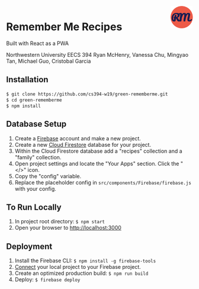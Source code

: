 <a href="https://remembermerecipes.com/">
    <img src="https://github.com/cs394-w19/green-rememberme/blob/master/public/logo.png" alt="RememberMe Recipeslogo"     title="RememberMe Recipes" align="right" height="60" />
</a>

# Remember Me Recipes
Built with React as a PWA

Northwestern University
EECS 394
Ryan McHenry, Vanessa Chu, Mingyao Tan, Michael Guo, Cristobal Garcia


## Installation
```
$ git clone https://github.com/cs394-w19/green-rememberme.git
$ cd green-rememberme
$ npm install
```

## Database Setup 
1. Create a [Firebase](https://firebase.google.com/) account and make a new project.
2. Create a new [Cloud Firestore](https://firebase.google.com/docs/firestore/) database for your project.
3. Within the Cloud Firestore database add a "recipes" collection and a "family" collection.
4. Open project settings and locate the "Your Apps" section. Click the "</>" icon.
5. Copy the "config" variable. 
6. Replace the placeholder config in ```src/components/Firebase/firebase.js``` with your config.

## To Run Locally
1. In project root directory: ```$ npm start```
2. Open your browser to [http://localhost:3000](http://localhost:3000)

## Deployment
1. Install the Firebase CLI: ```$ npm install -g firebase-tools```
2. [Connect](https://firebase.google.com/docs/hosting/quickstart) your local project to your Firebase project.
3. Create an optimized production build: ```$ npm run build```
4. Deploy: ```$ firebase deploy```
